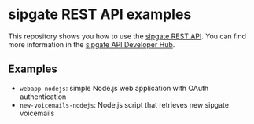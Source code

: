 # sipgate REST API examples

This repository shows you how to use the [sipgate REST API](https://developer.sipgate.io/v2.0/reference). You can find more information in the [sipgate API Developer Hub](https://developer.sipgate.io).

## Examples

* `webapp-nodejs`: simple Node.js web application with OAuth authentication
* `new-voicemails-nodejs`: Node.js script that retrieves new sipgate voicemails
